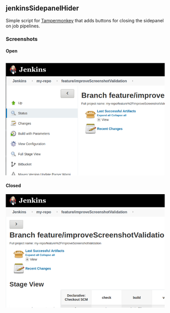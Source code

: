 ## jenkinsSidepanelHider

Simple script for [Tampermonkey](https://www.tampermonkey.net/) that adds buttons for closing the sidepanel on job pipelines.
### Screenshots

#### Open<br/>
![Open](https://raw.githubusercontent.com/jackra1n/jenkinsSidepanelHider/main/screenshots/side-panel_open.png)
---
#### Closed<br/>
![Close](https://raw.githubusercontent.com/jackra1n/jenkinsSidepanelHider/main/screenshots/side-panel_close.png)
